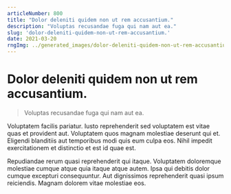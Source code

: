 ```yaml
---
articleNumber: 800
title: "Dolor deleniti quidem non ut rem accusantium."
description: "Voluptas recusandae fuga qui nam aut ea."
slug: 'dolor-deleniti-quidem-non-ut-rem-accusantium.'
date: 2021-03-20
rngImg: ../generated_images/dolor-deleniti-quidem-non-ut-rem-accusantium..jpg
---
```


# Dolor deleniti quidem non ut rem accusantium.

> Voluptas recusandae fuga qui nam aut ea.

Voluptatem facilis pariatur. Iusto reprehenderit sed voluptatem est vitae quas et provident aut. Voluptatem quos magnam molestiae deserunt qui et. Eligendi blanditiis aut temporibus modi quis eum culpa eos. Nihil impedit exercitationem et distinctio et est id quae est.
 Repudiandae rerum quasi reprehenderit qui itaque. Voluptatem doloremque molestiae cumque atque quia itaque atque autem. Ipsa qui debitis dolor cumque excepturi consequuntur. Aut dignissimos reprehenderit quasi ipsum reiciendis. Magnam dolorem vitae molestiae eos.
